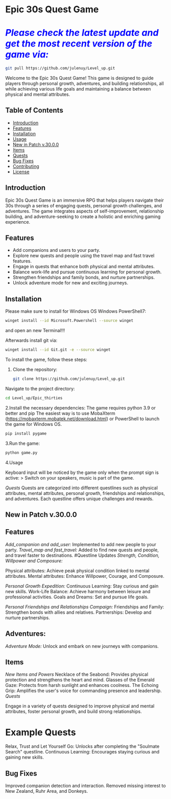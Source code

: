 # Epic 30s Quest Game

# *<span style="color:blue">Please check the latest update and get the most recent version of the game via:</span>*
```sh
git pull https://github.com/julenuy/Level_up.git
```

Welcome to the Epic 30s Quest Game! This game is designed to guide players through personal growth, adventures, and building relationships, all while achieving various life goals and maintaining a balance between physical and mental attributes.

## Table of Contents
- [Introduction](#introduction)
- [Features](#features)
- [Installation](#installation)
- [Usage](#usage)
- [New in Patch v.30.0.0](#new-in-patch-v3000)
- [Items](#items)
- [Quests](#quests)
- [Bug Fixes](#bug-fixes)
- [Contributing](#contributing)
- [License](#license)

## Introduction
Epic 30s Quest Game is an immersive RPG that helps players navigate their 30s through a series of engaging quests, personal growth challenges, and adventures. The game integrates aspects of self-improvement, relationship building, and adventure-seeking to create a holistic and enriching gaming experience.

## Features
- Add companions and users to your party.
- Explore new quests and people using the travel map and fast travel features.
- Engage in quests that enhance both physical and mental attributes.
- Balance work-life and pursue continuous learning for personal growth.
- Strengthen friendships and family bonds, and nurture partnerships.
- Unlock adventure mode for new and exciting journeys.

## Installation
Please make sure to install for Windows OS Windows PowerShell7:

   ```sh
   winget install --id Microsoft.Powershell --source winget

   ```
and open an new Terminal!!!

Afterwards install git via: 

   ```sh
   winget install --id Git.git -e --source winget

   ```

To install the game, follow these steps:

1. Clone the repository:
   ```sh
   git clone https://github.com/julenuy/Level_up.git

Navigate to the project directory:

 ```sh
cd Level_up/Epic_thirties

 ```
2.Install the necessary dependencies:
The game requires python 3.9 or better and pip
The easiest way is to use MobaXterm (https://mobaxterm.mobatek.net/download.html) or PowerShell to launch the game for Windows OS.

 ```sh
pip install pygame
```
3.Run the game:

 ```sh
python game.py
```
4.Usage

Keyboard input will be noticed by the game only when the prompt sign is active: > 
Switch on your speakers, music is part of the game.

*Quests*
Quests are categorized into different questlines such as physical attributes, mental attributes, personal growth, friendships and relationships, and adventures. Each questline offers unique challenges and rewards.

## New in Patch v.30.0.0

## Features
*Add_companion and add_user:* Implemented to add new people to your party.
*Travel_map and fast_travel:* Added to find new quests and people, and travel faster to destinations.
#Questline Updates
*Strength, Condition, Willpower and Composure:*

Physical attributes: Achieve peak physical condition linked to mental attributes.
Mental attributes: Enhance Willpower, Courage, and Composure.

*Personal Growth Expedition:*
Continuous Learning: Stay curious and gain new skills.
Work-Life Balance: Achieve harmony between leisure and professional activities.
Goals and Dreams: Set and pursue life goals.

*Personal Friendships and Relationships Campaign:*
Friendships and Family: Strengthen bonds with allies and relatives.
Partnerships: Develop and nurture partnerships.

## Adventures:

*Adventure Mode:* Unlock and embark on new journeys with companions.
## Items

*New Items and Powers*
Necklace of the Seabond: Provides physical protection and strengthens the heart and mind.
Glasses of the Emerald Gaze: Protects from harsh sunlight and enhances coolness.
The Echoing Grip: Amplifies the user's voice for commanding presence and leadership.
*Quests*

Engage in a variety of quests designed to improve physical and mental attributes, foster personal growth, and build strong relationships.

# Example Quests
Relax, Trust and Let Yourself Go: Unlocks after completing the "Soulmate Search" questline.
Continuous Learning: Encourages staying curious and gaining new skills.
## Bug Fixes

Improved companion detection and interaction.
Removed missing interest to New Zealand, Ruhr Area, and Donkeys.
